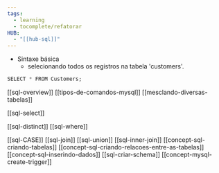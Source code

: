 ```yaml
---
tags:
  - learning
  - tocomplete/refatorar
HUB:
  - "[[hub-sql]]"
---
```



-  Sintaxe básica 
	- selecionando todos os registros na tabela 'customers'.
```sql
SELECT * FROM Customers;
```


[[sql-overview]]
[[tipos-de-comandos-mysql]]
[[mesclando-diversas-tabelas]]

[[sql-select]]


[[sql-distinct]]
[[sql-where]]

[[sql-CASE]]
[[sql-join]]
[[sql-union]]
[[sql-inner-join]]
[[concept-sql-criando-tabelas]]
[[concept-sql-criando-relacoes-entre-as-tabelas]]
[[concept-sql-inserindo-dados]]
[[sql-criar-schema]]
[[concept-mysql-create-trigger]]